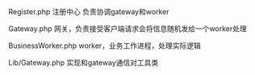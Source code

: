 Register.php
注册中心 负责协调gateway和worker

Gateway.php
网关，负责接受客户端请求会将信息随机发给一个worker处理

BusinessWorker.php
worker，业务工作进程，处理实际逻辑

Lib/Gateway.php
实现和gateway通信对工具类